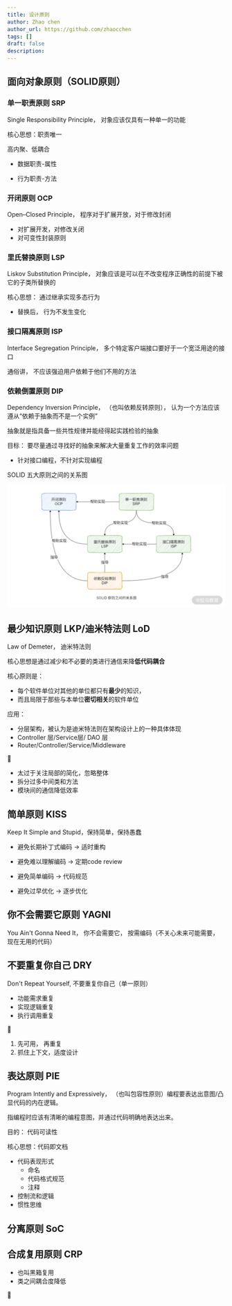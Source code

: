 ```yaml
---
title: 设计原则
author: Zhao chen
author_url: https://github.com/zhaocchen
tags: []
draft: false
description: 
---
```


## 面向对象原则（SOLID原则）

### 单一职责原则 SRP

Single Responsibility Principle， 对象应该仅具有一种单一的功能

核心思想：职责唯一

高内聚、低耦合

- 数据职责-属性

- 行为职责-方法

### 开闭原则 OCP

Open–Closed Principle， 程序对于扩展开放，对于修改封闭

- 对扩展开发，对修改关闭
- 对可变性封装原则

### 里氏替换原则 LSP

Liskov Substitution Principle， 对象应该是可以在不改变程序正确性的前提下被它的子类所替换的

核心思想： 通过继承实现多态行为

- 替换后， 行为不发生变化

### 接口隔离原则 ISP

Interface Segregation Principle， 多个特定客户端接口要好于一个宽泛用途的接口

通俗讲， 不应该强迫用户依赖于他们不用的方法

### 依赖倒置原则 DIP

Dependency Inversion Principle， （也叫依赖反转原则）， 认为一个方法应该遵从“依赖于抽象而不是一个实例”

抽象就是指具备一些共性规律并能经得起实践检验的抽象

目标： 要尽量通过寻找好的抽象来解决大量重复工作的效率问题

- 针对接口编程，不针对实现编程

SOLID 五大原则之间的关系图

![SOLID五大原则之间的关系图](/img/design-pattern/solid.png)

## 最少知识原则 LKP/迪米特法则 LoD

Law of Demeter， 迪米特法则

核心思想是通过减少和不必要的类进行通信来降**低代码耦合**

核心原则是：

- 每个软件单位对其他的单位都只有**最少**的知识，
- 而且局限于那些与本单位**密切相关**的软件单位

应用：

- 分层架构，被认为是迪米特法则在架构设计上的一种具体体现
- Controller 层/Service层/ DAO 层
- Router/Controller/Service/Middleware

📢

- 太过于关注局部的简化，忽略整体
- 拆分过多中间类和方法
- 模块间的通信降低效率

## 简单原则 KISS

Keep It Simple and Stupid，保持简单，保持愚蠢

- 避免长期补丁式编码 -> 适时重构

- 避免难以理解编码  -> 定期code review
- 避免简单编码 -> 代码规范
- 避免过早优化 -> 逐步优化

## 你不会需要它原则 YAGNI

You Ain't Gonna Need It， 你不会需要它， 按需编码（不关心未来可能需要， 现在无用的代码）

## 不要重复你自己 DRY

Don't Repeat Yourself, 不要重复你自己（单一原则）

- 功能需求重复
- 实现逻辑重复
- 执行调用重复

📢

1. 先可用， 再重复
2. 抓住上下文，适度设计

## 表达原则 PIE

Program Intently and Expressively， （也叫包容性原则）编程要表达出意图/凸显代码的内在逻辑。

指编程时应该有清晰的编程意图，并通过代码明确地表达出来。

目的： 代码可读性

核心思想：代码即文档

- 代码表现形式
  - 命名
  - 代码格式规范
  - 注释
- 控制流和逻辑
- 惯性思维

## 分离原则 SoC

## 合成复用原则 CRP

- 也叫黑箱复用
- 类之间耦合度降低

📢
